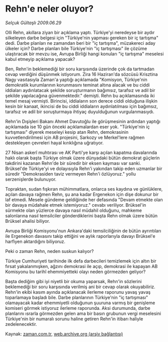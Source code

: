 # Rehn'e neler oluyor?

*Selçuk Gültaşlı 2009.06.29*

<tr><td class="metin" colspan="2" style="padding-top: 20px; padding-left: 5px; ">Olli Rehn, akıllara ziyan bir açıklama yaptı. Türkiye'yi neredeyse bir aydır silkeleyen darbe belgesi için "Türkiye'nin yapması gereken bir iç tartışma" dedi. Darbe planları ne zamandan beri bir "iç tartışma", müzakereci aday ülkeler için? Darbe planları bile Türkiye'nin "iç tartışması" ile çözüme ulaştıracak bir mevzu ise, Avrupa Birliği hangi konuları "iç tartışma" meselesi kabul etmeyip açıklama yapacak?</td></tr><tr><td class="metin" colspan="2" style="padding-top: 20px; padding-left: 5px; "><p>Ben, Rehn'in beklemediği bir soru karşısında üzerinde çok da tartmadan cevap verdiğini düşünmek istiyorum. Zira 16 Haziran'da sözcüsü Krisztina Nagy vasıtasıyla Zaman'a yaptığı açıklamada "Komisyon, Türkiye'nin demokratik kurumlarının korunmasını teminat altına alacak ve bu ciddi iddiaları aydınlatacak şekilde soruşturmanın bağımsız, tarafsız ve adil bir şekilde yapılacağına güvenmektedir." demişti. Rehn bu açıklamasında iki temel mesaj vermişti. Birincisi, iddiaların son derece ciddi olduğuna ilişkin kesin bir kanaat, ikincisi de bu ciddi iddiaların aydınlatılması için bağımsız, tarafsız ve adil bir soruşturmaya ihtiyaç duyulduğunun vurgulanmasıydı.
<p>Rehn'in Dışişleri Bakanı Ahmet Davutoğlu ile görüşmesinin ardından yaptığı açıklamada ise 10 gün önceki açıklamalardan eser yok. "Türkiye'nin iç tartışması" diyerek meseleyi kesip atan Rehn, demokrasinin kuvvetlendirilmesi için AB projesini, Sarkozy ve Merkel'lere rağmen destekleyen çevreleri hayal kırıklığına uğratıyor.
<p>27 Nisan askerî muhtırası ve AK Parti'ye karşı açılan kapatma davalarında haklı olarak başta Türkiye olmak üzere dünyadaki bütün demokrat güçlerin takdirini kazanan Rehn'de bir süredir bir eksen kayması var sanki. Brüksel'de Türkiye'yi ve dolayısıyla Rehn'i yakından takip eden uzmanlar bir süredir "Demokrasiden taviz vermeyen Rehn'i özlüyoruz." yollu serzenişlerde bulunuyor.
<p>Topraktan, sudan fışkıran mühimmatlara, onlarca ses kaydına ve günlüklere, açılan davaya rağmen Rehn, şu ana kadar Ergenekon için dişe dokunur bir laf etmedi. Mesele gündeme geldiğinde her defasında "Devam etmekte olan bir davaya müdahale etmek istemiyoruz." cevabı veriliyor. Brüksel'in sürmekte olan yüzlerce davaya nasıl müdahil olduğunu, mahkeme salonlarına nasıl temsilciler gönderdiklerini başta Rehn olmak üzere bütün Brüksel ahalisi biliyor.
<p>Avrupa Birliği Komisyonu'nun Ankara'daki temsilciliğinin de bütün ayrıntıları ile Ergenekon davasını takip ettiğini ve aylık raporlarıyla davayı Brüksel'e harfiyen aktardığını biliyoruz.
<p>Peki o zaman Rehn, neden suskun kalıyor?
<p>Türkiye Cumhuriyeti tarihinde ilk defa darbecileri temizlemek için altın bir fırsat yakalanmışken, ağzını demokrasi ile açıp, demokrasi ile kapayan AB Komisyonu bu tarihî ehemmiyetteki olayı neden görmezden geliyor?
<p>Başta dediğim gibi iyi niyetli bir okuma yaparsak, Rehn'in sözlerini beklemediği bir soru karşısında verilmiş ani bir cevap olarak okuyabiliriz. Rehn'in ekibi kasım ayında açıklanacak ilerleme raporunu yavaş yavaş toparlamaya başladı bile. Darbe planlarının Türkiye'nin "iç tartışması" olamayacak kadar ehemmiyetli olduğunun şuuruna varmış bir genişleme komiseri görmek istiyoruz ilerleme raporunda. Aksi durumunda, darbe planlarını ısrarla görmezden gelen ama bir basın grubunun vergi meselesini Türkiye'nin bir numaralı sorunu haline getiren Rehn'in itibarı haliyle zedelenecektir. <br/></p></p></p></p></p></p></p></p></td></tr>

Kaynak: [zaman.com.tr](http://zaman.com.tr/yazar.do?yazino=864007), [web.archive.org (arşiv bağlantısı)](http://web.archive.org/web/20091114001735/http://www.zaman.com.tr:80/yazar.do?yazino=864007)
